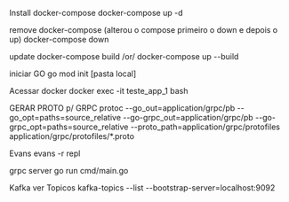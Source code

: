 Install docker-compose
docker-compose up -d

remove docker-compose (alterou o compose primeiro o down e depois o up)
docker-compose down

update
docker-compose build /or/
docker-compose up --build

iniciar GO
go mod init [pasta local]

Acessar docker
docker exec -it teste_app_1 bash

GERAR PROTO p/ GRPC
protoc --go_out=application/grpc/pb --go_opt=paths=source_relative --go-grpc_out=application/grpc/pb --go-grpc_opt=paths=source_relative --proto_path=application/grpc/protofiles application/grpc/protofiles/\*.proto

Evans
evans -r repl

grpc server
go run cmd/main.go

Kafka ver Topicos
kafka-topics --list --bootstrap-server=localhost:9092
